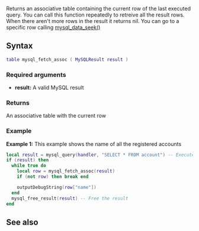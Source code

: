 <pageclass class="#AA7592" subcaption="MTA-MySQL Module"></pageclass>

Returns an associative table containing the current row of the last executed query. You can call this function repeatedly to retreive all the result rows. When there aren't more rows in the result it returns nil. You can go to a specific row calling [mysql\_data\_seek()](/Modules/MTA-MySQL/mysql_data_seek.md "wikilink")

Syntax
------

``` lua
table mysql_fetch_assoc ( MySQLResult result )
```

### Required arguments

-   **result:** A valid MySQL result

### Returns

An associative table with the current row

### Example

**Example 1:** This example shows the name of all the registered accounts

``` lua
local result = mysql_query(handler, "SELECT * FROM account") -- Execute the query
if (result) then
  while true do
    local row = mysql_fetch_assoc(result)
    if (not row) then break end

    outputDebugString(row["name"])
  end
  mysql_free_result(result) -- Free the result
end
```

See also
--------
